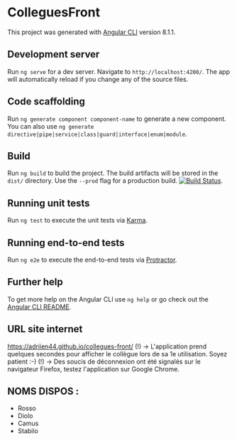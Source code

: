 # ColleguesFront

This project was generated with [Angular CLI](https://github.com/angular/angular-cli) version 8.1.1.

## Development server

Run `ng serve` for a dev server. Navigate to `http://localhost:4200/`. The app will automatically reload if you change any of the source files.

## Code scaffolding

Run `ng generate component component-name` to generate a new component. You can also use `ng generate directive|pipe|service|class|guard|interface|enum|module`.

## Build

Run `ng build` to build the project. The build artifacts will be stored in the `dist/` directory. Use the `--prod` flag for a production build.
[![Build Status](https://travis-ci.org/Adriien44/collegues-front.svg?branch=master)](https://travis-ci.org/Adriien44/collegues-front).

## Running unit tests

Run `ng test` to execute the unit tests via [Karma](https://karma-runner.github.io).

## Running end-to-end tests

Run `ng e2e` to execute the end-to-end tests via [Protractor](http://www.protractortest.org/).

## Further help

To get more help on the Angular CLI use `ng help` or go check out the [Angular CLI README](https://github.com/angular/angular-cli/blob/master/README.md).

## URL site internet  
https://adriien44.github.io/collegues-front/
(!) -> L'application prend quelques secondes pour afficher le collègue lors de sa 1e utilisation. Soyez patient :-)
(!) -> Des soucis de déconnexion ont été signalés sur le navigateur Firefox, testez l'application sur Google Chrome.

## NOMS DISPOS : 
- Rosso
- Diolo
- Camus
- Stabilo

